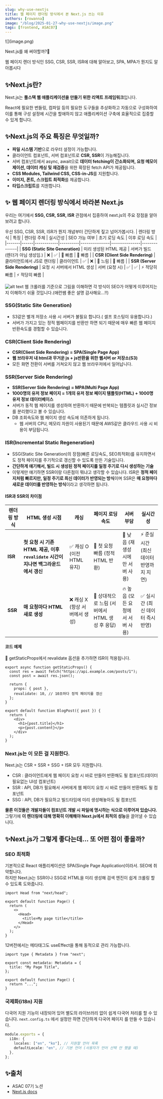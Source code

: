 ```yaml
---
slug: why-use-nextjs
title: 웹 페이지 렌더링 방식에서 본 Next.js 쓰는 이유
authors: [rowanna]
image: "/blog/2025-01-27-why-use-nextjs/image.png"
tags: [frontend, ASAC07]
---
```


<head>
  <meta property="og:image" content="/blog/2025-01-27-why-use-nextjs/image.png" />
</head>
![](image.png)

Next.js를 왜 써야할까?🤔

웹 페이지 렌더 방식인 SSG, CSR, SSR, ISR에 대해 알아보고, SPA, MPA가 뭔지도 알아봅시다

<!-- truncate -->

## ✨Next.js란?

Next.js는 **풀스택 웹 애플리케이션을 만들기 위한 리액트 프레임워크**입니다.

React에 필요한 번들링, 컴파일 등의 필요한 도구들을 추상화하고 자동으로 구성화하여 이를 통해 구성 설정에 시간을 할애하지 않고 애플리케이션 구축에 효율적으로 집중할 수 있게 합니다.

## ✨Next.js의 주요 특징은 무엇일까?

- **파일 시스템 기반**으로 라우터 설정이 가능합니다.
- 클라이언트 컴포넌트, 서버 컴포넌트로 **CSR, SSR**이 가능해집니다.
- 서버 컴포넌트에서 async, await으로 **데이터 fetching이 간소화되며, 요청 메모이제이션, 데이터 캐싱 및 재검증**을 위한 확장된 fetch API가 제공됩니다.
- **CSS Modules, Tailwind CSS, CSS-in-JS**를 지원합니다.
- **이미지, 폰트, 스크립트 최적화**를 제공합니다.
- **타입스크립트**를 지원합니다.

## ✨ 웹 페이지 렌더링 방식에서 바라본 Next.js

우리는 여기에서 **SSG, CSR, SSR, ISR** 관점에서 집중하여 next.js의 주요 장점을 알아보려고 합니다.

우선 SSG, CSR, SSR, ISR가 뭔지 개념부터 간단하게 짚고 넘어가봅시다.
| 렌더링 방식 | 특징 | 렌더링 주체 | 실시간성 | SEO 가능 여부 | 초기 로딩 속도 | 이후 로딩 속도 |
|-------|------|------------|----------|---------------|---------------|--------------|
| **SSG (Static Site Generation)** | 미리 생성된 HTML 제공 | 서버가 빌드 (렌더가 아님 생성임.) | ❌ | ✅ | 🚀 빠름 | 🚀 빠름 |
| **CSR (Client Side Rendering)** | 클라이언트에서 JS로 렌더링 | 클라이언트 | ✅ | ❌ | 🐢 느림 | 🚀 빠름 |
| **SSR (Server Side Rendering)** | 요청 시 서버에서 HTML 생성 | 서버 (요청 시) | ✅ | ✅ | ⚡ 적당히 빠름 | ⚡ 적당히 빠름 |

![alt text](image-1.png)
웹 크롤러를 기준으로 그림을 이해하면 각 방식이 SEO가 어떻게 이루어지는지 이해하기 쉬울 것입니다.(애런쌤 좋은 설명 감사해요...!!)

### SSG(Static Site Generation)

- S3같은 별개 저장소 사용 시 서버가 불필요 합니다.( 셀프 호스팅이 유용합니다.)
- 서버가 가지고 있는 정적 웹페이지를 반환만 하면 되기 때문에 매우 빠른 웹 페이지 반환속도를 경험할 수 있습니다.

### CSR(Client Side Rendering)

- **CSR(Client Side Rendering) = SPA(Single Page App)**
- **웹 브라우저 내 html과 무거운 js + js반환을 위한 웹서버 or 저장소(S3)**
- 모든 화면 전환이 서버를 거쳐오지 않고 웹 브라우저에서 일어납니다.

### SSR(Server Side Rendering)

- **SSR(Server Side Rendering) = MPA(Multi Page App)**
- **1000명의 유저 정보 페이지 = 1개의 유저 정보 페이지 템플릿(HTML) + 1000명 유저 정보 데이터베이스**
- 서버가 동적 웹 페이지를 생성하여 반환하기 때문에 반복되는 템플릿과 실시간 정보를 분리했다고 볼 수 있습니다.
- DB 조회속도와 웹 페이지 생성 속도에 의존하게 됩니다.
  - 웹 서버의 CPU, 메모리 자원이 사용된기 때문에 AWS같은 클라우드 사용 시 비용이 부담됩니다.

### ISR(Incremental Static Regeneration)

- SSG(Static Site Generation)의 장점(빠른 로딩속도, SEO최적화)를 유지하면서도 정적 페이지를 주기적으로 갱신할 수 있도록 만든 기술입니다.
- **간단하게 얘기해서, 빌드 시 생성된 정적 페이지를 일정 주기로 다시 생성하는 기술**
- 이렇게만 얘기하면 SSR이랑 다른점이 뭐냐고 생각할 수 있습니다.
  ISR은 **정적 페이지처럼 빠르지만, 일정 주기로 최신 데이터가 반영되는 방식**이며 SSR은 **매 요청마다 새로운 데이터를 반영하는 방식**이라고 생각하면 됩니다.

#### ISR과 SSR의 차이점

| 렌더링 방식 | HTML 생성 시점                                                                     | 캐싱                           | 페이지 로딩 속도                                | 서버 부담                         | 실시간성                                |
| ----------- | ---------------------------------------------------------------------------------- | ------------------------------ | ----------------------------------------------- | --------------------------------- | --------------------------------------- |
| **ISR**     | **첫 요청 시 기존 HTML 제공, 이후 `revalidate` 시간이 지나면 백그라운드에서 갱신** | ✅ 캐싱 O (이전 HTML 유지)     | 🚀 첫 요청 빠름 (정적 HTML 반환)                | 🔸 낮음 (재생성 시에만 서버 사용) | ⚡ 준실시간 (최신 데이터 반영까지 지연) |
| **SSR**     | **매 요청마다 HTML 새로 생성**                                                     | ❌ 캐싱 X (항상 서버에서 생성) | 🐢 상대적으로 느림 (서버에서 HTML 생성 후 응답) | 🔥 높음 (모든 요청에서 서버 사용) | ✅ 실시간 (최신 데이터 즉시 반영)       |

#### 코드 예제

📌 getStaticProps에서 revalidate 옵션을 추가하면 ISR이 적용됩니다.

```tsx
export async function getStaticProps() {
  const res = await fetch("https://api.example.com/posts/1");
  const post = await res.json();

  return {
    props: { post },
    revalidate: 10, // 10초마다 정적 페이지를 갱신
  };
}

export default function BlogPost({ post }) {
  return (
    <div>
      <h1>{post.title}</h1>
      <p>{post.content}</p>
    </div>
  );
}
```

### Next.js는 이 모든 걸 지원한다.

Next.js는 CSR + SSR + SSG + ISR 모두 지원합니다.

- CSR : 클라이언트에게 웹 페이지 요청 시 바로 만들어 반환해도 될 컴포넌트(데이터 필요없는 UI성 컴포넌트)
- SSR : API, DB가 필요해서 서버에게 웹 페이지 요청 시 바로 만들어 반환해도 될 컴포넌트
- SSG : API, DB가 필요하고 빌드타임에 미리 생성해놓아도 될 컴포넌트

**물론 이것들은 개발자들이 컴포넌트 개발 시 파일에 명시하는 식으로 이루어져 있습니다.**  
그렇기에 **이 렌더링에 대해 명확히 이해해야 Next.js에서 최적의 성능**을 끌어낼 수 있습니다.

## ✨Next.js가 그렇게 좋다는데... 또 어떤 점이 좋을까?

### SEO 최적화

기본적으로 React 애플리케이션은 SPA(Single Page Application)이라서. SEO에 취약합니다.  
하지만 Next.js는 SSR이나 SSG로 HTML을 미리 생성해 검색 엔진이 쉽게 크롤링 할 수 있도록 도와줍니다.

```tsx title="pages/index.tsx(next.js12이하 버전)"
import Head from "next/head";

export default function Page() {
  return (
    <>
      <Head>
        <title>My page title</title>
      </Head>
    </>
  );
}
```

12버전에서는 메타태그도 useEffect을 통해 동적으로 관리 가능합니다.

```tsx title="app/page.tsx(next.js13+버전)"
import type { Metadata } from "next";

export const metadata: Metadata = {
  title: "My Page Title",
};

export default function Page() {
  return "...";
}
```

### 국제화(i18n) 지원

다국어 지원 기능이 내장되어 있어 별도의 라이브러리 없이 쉽게 다국어 처리를 할 수 있습니다.
`next.config.ts` 에서 설정만 하면 간단하게 다국어 페이지 를 만들 수 있습니다.

```ts title="next.config.ts"
module.exports = {
  i18n: {
    locales: ["en", "ko"], // 지원할 언어 목록
    defaultLocale: "en", // 기본 언어 (사용자가 언어 선택 안 했을 때)
  },
};
```

<!-- ### 아키텍처 상 Next.js 서버의 역할

Next.js는 데이터베이스에 직접 접속하여 백엔드역할과 데이터를 변환해주는 BFF역할도 가능합니다.

#### 백엔드로서의 Next.js

#### BFF로서의 Next.js -->

## ✨출처

- ASAC 07기 노션
- [Next.js docs](https://nextjs.org/docs)
